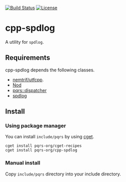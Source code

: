 [![Build Status](https://github.com/pqrs-org/cpp-spdlog/workflows/CI/badge.svg)](https://github.com/pqrs-org/cpp-spdlog/actions)
[![License](https://img.shields.io/badge/license-Boost%20Software%20License-blue.svg)](https://github.com/pqrs-org/cpp-spdlog/blob/main/LICENSE.md)

# cpp-spdlog

A utility for `spdlog`.

## Requirements

cpp-spdlog depends the following classes.

- [nemtrif/utfcpp](https://github.com/nemtrif/utfcpp).
- [Nod](https://github.com/fr00b0/nod)
- [pqrs::dispatcher](https://github.com/pqrs-org/cpp-dispatcher)
- [spdlog](https://github.com/gabime/spdlog)

## Install

### Using package manager

You can install `include/pqrs` by using [cget](https://github.com/pfultz2/cget).

```shell
cget install pqrs-org/cget-recipes
cget install pqrs-org/cpp-spdlog
```

### Manual install

Copy `include/pqrs` directory into your include directory.
